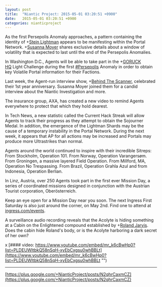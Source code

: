 ```yaml
---
layout: post
title:  "Niantic Project: 2015-05-01 03:20:51 +0900"
date:   2015-05-01 03:20:51 +0900
categories: nianticproject
---
```

As the first Persepolis Anomaly approaches, a pattern containing the identity of +[Stein Lightman](https://plus.google.com/115238965157544465033 "") appears to be manifesting within the Portal Network. +[Susanna Moyer](https://plus.google.com/101560858827970533247 "") shares exclusive details about a window of volatility that is expected to last until the end of the Persepolis Anomalies.

In Washington D.C., Agents will be able to take part in the +[GORUCK HQ](https://plus.google.com/105041353271604909960 "") Light Challenge during the first [#Persepolis](https://plus.google.com/s/%23Persepolis "") Anomaly in order to obtain key Volatile Portal information for their Factions.

Last week, the Agent-run interview show, +[Behind The Scanner](https://plus.google.com/113020726391023655192 ""), celebrated their 1st year anniversary. Susanna Moyer joined them for a candid interview about the Niantic Investigation and more.

The insurance group, AXA, has created a new video to remind Agents everywhere to protect that which they hold dearest.

In Tech News, a new statistic called the Current Hack Streak will allow Agents to track their progress as they attempt to obtain the Sojourner Medal. In addition, the emergence of the Lightman Shards may be the cause of a temporary instability in the Portal Network. During the next week, it appears that AP for all actions may be increased and Portals may produce more Ultrastrikes than normal.

Agents around the world continued to inspire with their incredible Sitreps: From Stockholm, Operation 101. From Norway, Operation Varangersøm. From Groningen, a massive layered Field Operation. From Millford, MA, Operation No Trespassing. From Brazil, Operation Grahla Azul and from Indonesia, Operation Berlian.

In Linz, Austria, over 250 Agents took part in the first ever Mission Day, a series of coordinated missions designed in conjunction with the Austrian Tourist corporation, Oberösterreich. 

Keep an eye open for a Mission Day near you soon. The next Ingress First Saturday is also just around the corner, on May 2nd. Find one to attend at [ingress.com/events](http://ingress.com/events "").

A surveillance audio recording reveals that the Acolyte is hiding something at a Cabin on the Enlightened compound established by +[Roland Jarvis](https://plus.google.com/103568659333550762891 ""). Does the cabin hide Roland's body, or is the Acolyte harboring a dark secret of her own?

x
[#### video: https://www.youtube.com/embed/mr_k6cBwHp0?list=PLDEUWItbkQ58nSqH-xyEbCxgsu0whBBLt](https://www.youtube.com/embed/mr_k6cBwHp0?list=PLDEUWItbkQ58nSqH-xyEbCxgsu0whBBLt "")
- - -
[https://plus.google.com/+NianticProject/posts/N2qhrCaxmCZ](https://plus.google.com/+NianticProject/posts/N2qhrCaxmCZ)
